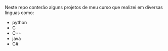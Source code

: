 Neste repo conterão alguns projetos de meu curso que realizei em diversas linguas
como:
- python
- C
- C++
- java
- C#